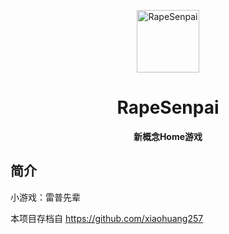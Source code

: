 <p align="center">
  <a href="https://aaa.archived.roco.work"><img src="https://aaa.archived.roco.work/static/image/ClickBefore.png" width="100" height="100" alt="RapeSenpai"></a>
</p>
<div align="center">

# RapeSenpai
**新概念Home游戏**
</div>

## 简介
小游戏：雷普先辈

本项目存档自 https://github.com/xiaohuang257

